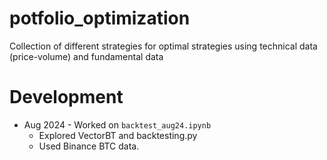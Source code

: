 # potfolio_optimization
Collection of different strategies for optimal strategies using technical data (price-volume) and fundamental data

# Development

* Aug 2024 - Worked on `backtest_aug24.ipynb`
    * Explored VectorBT and backtesting.py
    * Used Binance BTC data.

